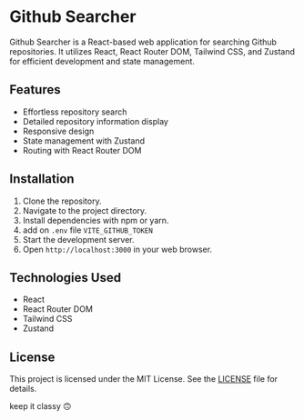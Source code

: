 # Github Searcher

Github Searcher is a React-based web application for searching Github repositories. It utilizes React, React Router DOM, Tailwind CSS, and Zustand for efficient development and state management.

## Features

- Effortless repository search
- Detailed repository information display
- Responsive design
- State management with Zustand
- Routing with React Router DOM

## Installation

1. Clone the repository.
2. Navigate to the project directory.
3. Install dependencies with npm or yarn.
4. add on `.env` file
   `VITE_GITHUB_TOKEN`
5. Start the development server.
6. Open `http://localhost:3000` in your web browser.

## Technologies Used

- React
- React Router DOM
- Tailwind CSS
- Zustand

## License

This project is licensed under the MIT License. See the [LICENSE](LICENSE) file for details.

keep it classy 🙃
